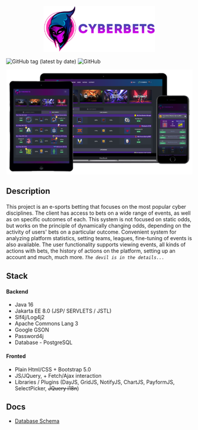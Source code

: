<p align="center"><img src="docs/img/logo.png" width="300"></p> 

![GitHub tag (latest by date)](https://img.shields.io/github/v/tag/Sparklll/cyberbets?style=for-the-badge)  ![GitHub](https://img.shields.io/github/license/Sparklll/cyberbets?style=for-the-badge) 

<p align="center"><img src="docs/img/folder.png"></p> 

## <p>Description</p>
This project is an e-sports betting that focuses on the most popular cyber disciplines. The client has access to bets on a wide range of events, as well as on specific outcomes of each. This system is not focused on static odds, but works on the principle of dynamically changing odds, depending on the activity of users' bets on a particular outcome. Convenient system for analyzing platform statistics, setting teams, leagues, fine-tuning of events is also available. The user functionality supports viewing events, all kinds of actions with bets, the history of actions on the platform, setting up an account and much, much more.  *```The devil is in the details...```*

## <p>Stack</p>
#### Backend
- Java 16
- Jakarta EE 8.0 (JSP/ SERVLETS / JSTL)
- Slf4j/Log4j2
- Apache Commons Lang 3
- Google GSON
- Password4j
- Database - PostgreSQL 

#### Fronted
- Plain Html/CSS + Bootstrap 5.0
- JS/JQuery,  + Fetch/Ajax interaction
- Libraries / Plugins (DayJS, GridJS, NotifyJS, ChartJS, PayformJS, SelectPicker, ~~JQuery i18n~~)

## Docs

* [Database Schema](docs/DOCS.md)

